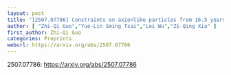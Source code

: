```yaml
---
layout: post
title: "[2507.07786] Constraints on axionlike particles from 16.5 years of Fermi-LAT data and prospects for VLAST"
author: [ "Zhi-Qi Guo","Yue-Lin Sming Tsai","Lei Wu","Zi-Qing Xia" ]
first_author: Zhi-Qi Guo
categories: Preprints
weburl: https://arxiv.org/abs/2507.07786
---
```


2507.07786: https://arxiv.org/abs/2507.07786
